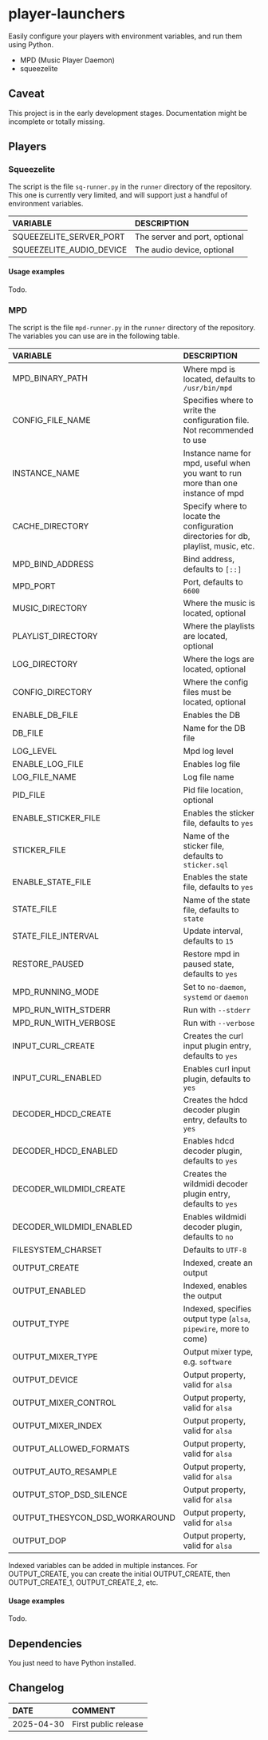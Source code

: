 # player-launchers

Easily configure your players with environment variables, and run them using Python.

- MPD (Music Player Daemon)
- squeezelite

## Caveat

This project is in the early development stages. Documentation might be incomplete or totally missing.  

## Players

### Squeezelite

The script is the file `sq-runner.py` in the `runner` directory of the repository.  
This one is currently very limited, and will support just a handful of environment variables.  

VARIABLE|DESCRIPTION
:---|:---
SQUEEZELITE_SERVER_PORT|The server and port, optional
SQUEEZELITE_AUDIO_DEVICE|The audio device, optional

#### Usage examples

Todo.

### MPD

The script is the file `mpd-runner.py` in the `runner` directory of the repository.  
The variables you can use are in the following table.

VARIABLE|DESCRIPTION
:---|:---
MPD_BINARY_PATH|Where mpd is located, defaults to `/usr/bin/mpd`
CONFIG_FILE_NAME|Specifies where to write the configuration file. Not recommended to use
INSTANCE_NAME|Instance name for mpd, useful when you want to run more than one instance of mpd
CACHE_DIRECTORY|Specify where to locate the configuration directories for db, playlist, music, etc.
MPD_BIND_ADDRESS|Bind address, defaults to `[::]`
MPD_PORT|Port, defaults to `6600`
MUSIC_DIRECTORY|Where the music is located, optional
PLAYLIST_DIRECTORY|Where the playlists are located, optional
LOG_DIRECTORY|Where the logs are located, optional
CONFIG_DIRECTORY|Where the config files must be located, optional
ENABLE_DB_FILE|Enables the DB
DB_FILE|Name for the DB file
LOG_LEVEL|Mpd log level
ENABLE_LOG_FILE|Enables log file
LOG_FILE_NAME|Log file name
PID_FILE|Pid file location, optional
ENABLE_STICKER_FILE|Enables the sticker file, defaults to `yes`
STICKER_FILE|Name of the sticker file, defaults to `sticker.sql`
ENABLE_STATE_FILE|Enables the state file, defaults to `yes`
STATE_FILE|Name of the state file, defaults to `state`
STATE_FILE_INTERVAL|Update interval, defaults to `15`
RESTORE_PAUSED|Restore mpd in paused state, defaults to `yes`
MPD_RUNNING_MODE|Set to `no-daemon`, `systemd` or `daemon`
MPD_RUN_WITH_STDERR|Run with `--stderr`
MPD_RUN_WITH_VERBOSE|Run with `--verbose`
INPUT_CURL_CREATE|Creates the curl input plugin entry, defaults to `yes`
INPUT_CURL_ENABLED|Enables curl input plugin, defaults to `yes`
DECODER_HDCD_CREATE|Creates the hdcd decoder plugin entry, defaults to `yes`
DECODER_HDCD_ENABLED|Enables hdcd decoder plugin, defaults to `yes`
DECODER_WILDMIDI_CREATE|Creates the wildmidi decoder plugin entry, defaults to `yes`
DECODER_WILDMIDI_ENABLED|Enables wildmidi decoder plugin, defaults to `no`
FILESYSTEM_CHARSET|Defaults to `UTF-8`
OUTPUT_CREATE|Indexed, create an output
OUTPUT_ENABLED|Indexed, enables the output
OUTPUT_TYPE|Indexed, specifies output type (`alsa`, `pipewire`, more to come)
OUTPUT_MIXER_TYPE|Output mixer type, e.g. `software`
OUTPUT_DEVICE|Output property, valid for `alsa`
OUTPUT_MIXER_CONTROL|Output property, valid for `alsa`
OUTPUT_MIXER_INDEX|Output property, valid for `alsa`
OUTPUT_ALLOWED_FORMATS|Output property, valid for `alsa`
OUTPUT_AUTO_RESAMPLE|Output property, valid for `alsa`
OUTPUT_STOP_DSD_SILENCE|Output property, valid for `alsa`
OUTPUT_THESYCON_DSD_WORKAROUND|Output property, valid for `alsa`
OUTPUT_DOP|Output property, valid for `alsa`

Indexed variables can be added in multiple instances. For OUTPUT_CREATE, you can create the initial OUTPUT_CREATE, then OUTPUT_CREATE_1, OUTPUT_CREATE_2, etc.

#### Usage examples

Todo.

## Dependencies

You just need to have Python installed.  

## Changelog

DATE|COMMENT
:---|:---
2025-04-30|First public release